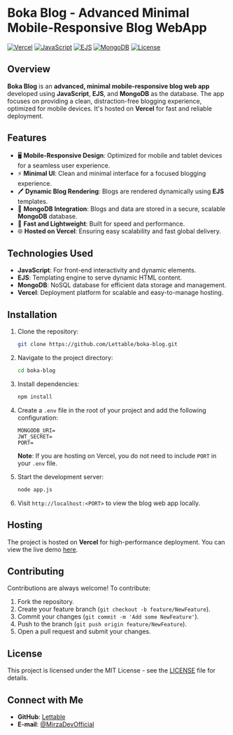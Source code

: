 # Boka Blog - Advanced Minimal Mobile-Responsive Blog WebApp

[![Vercel](https://img.shields.io/badge/Hosted%20on-Vercel-blue)](https://vercel.com)
[![JavaScript](https://img.shields.io/badge/Made%20with-JavaScript-yellow)](https://www.javascript.com/)
[![EJS](https://img.shields.io/badge/Template-EJS-green)](https://ejs.co/)
[![MongoDB](https://img.shields.io/badge/Database-MongoDB-brightgreen)](https://www.mongodb.com/)
[![License](https://img.shields.io/github/license/Lettable/boka-blog)](LICENSE)

## Overview
**Boka Blog** is an **advanced, minimal mobile-responsive blog web app** developed using **JavaScript**, **EJS**, and **MongoDB** as the database. The app focuses on providing a clean, distraction-free blogging experience, optimized for mobile devices. It's hosted on **Vercel** for fast and reliable deployment.

## Features
- 🖥️ **Mobile-Responsive Design**: Optimized for mobile and tablet devices for a seamless user experience.
- ⚡ **Minimal UI**: Clean and minimal interface for a focused blogging experience.
- 🖊️ **Dynamic Blog Rendering**: Blogs are rendered dynamically using **EJS** templates.
- 💾 **MongoDB Integration**: Blogs and data are stored in a secure, scalable **MongoDB** database.
- 🚀 **Fast and Lightweight**: Built for speed and performance.
- 🌐 **Hosted on Vercel**: Ensuring easy scalability and fast global delivery.

## Technologies Used
- **JavaScript**: For front-end interactivity and dynamic elements.
- **EJS**: Templating engine to serve dynamic HTML content.
- **MongoDB**: NoSQL database for efficient data storage and management.
- **Vercel**: Deployment platform for scalable and easy-to-manage hosting.

## Installation

1. Clone the repository:
   ```bash
   git clone https://github.com/Lettable/boka-blog.git
   ```

2. Navigate to the project directory:
   ```bash
   cd boka-blog
   ```

3. Install dependencies:
   ```bash
   npm install
   ```

4. Create a `.env` file in the root of your project and add the following configuration:

   ```env
   MONGODB_URI=
   JWT_SECRET=
   PORT=
   ```

   **Note**: If you are hosting on Vercel, you do not need to include `PORT` in your `.env` file.

5. Start the development server:
   ```bash
   node app.js
   ```

6. Visit `http://localhost:<PORT>` to view the blog web app locally.

## Hosting
The project is hosted on **Vercel** for high-performance deployment. You can view the live demo [here](#).

## Contributing
Contributions are always welcome! To contribute:

1. Fork the repository.
2. Create your feature branch (`git checkout -b feature/NewFeature`).
3. Commit your changes (`git commit -m 'Add some NewFeature'`).
4. Push to the branch (`git push origin feature/NewFeature`).
5. Open a pull request and submit your changes.

## License
This project is licensed under the MIT License - see the [LICENSE](LICENSE) file for details.

## Connect with Me
- **GitHub**: [Lettable](https://github.com/Lettable)
- **E-mail**: [@MirzaDevOfficial](mailto:MirzaDevOfficial@gmail.com)
